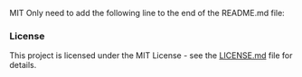 MIT
Only need to add the following line to the end of the README.md file:

### License
This project is licensed under the MIT License - see the [LICENSE.md](LICENSE.md) file for details.
